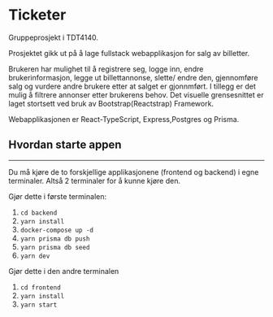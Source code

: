 # Ticketer

Gruppeprosjekt i TDT4140. 

Prosjektet gikk ut på å lage fullstack webapplikasjon for salg av billetter. 

Brukeren har mulighet til å registrere seg, logge inn, endre brukerinformasjon, legge ut billettannonse, slette/ endre den, gjennomføre salg og vurdere andre brukere etter at salget er gjonnmført. I tillegg er det mulig å filtrere annonser etter brukerens behov. Det visuelle grensesnittet er laget stortsett ved bruk av Bootstrap(Reactstrap) Framework. 


Webapplikasjonen er React-TypeScript, Express,Postgres og Prisma.

## Hvordan starte appen
* * *

Du må kjøre de to forskjellige applikasjonene (frontend og backend) i egne terminaler. Altså 2 terminaler for å kunne kjøre den.

Gjør dette i første terminalen:
1. ```cd backend```
2. ```yarn install```
3. ```docker-compose up -d```
4. ```yarn prisma db push```
5. ```yarn prisma db seed```
6. ```yarn dev```

Gjør dette i den andre terminalen
1. ```cd frontend```
2. ```yarn install```
3. ```yarn start```
